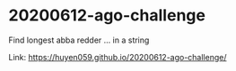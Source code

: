 # 20200612-ago-challenge
Find longest abba redder ... in a string

Link: https://huyen059.github.io/20200612-ago-challenge/
